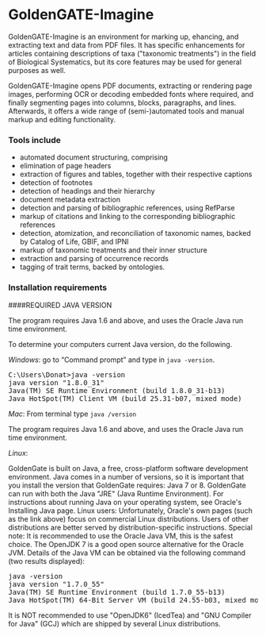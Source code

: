 # GoldenGATE-Imagine

GoldenGATE-Imagine is an environment for marking up, ehancing, and extracting text and data from PDF files. It has specific enhancements for articles containing descriptions of taxa ("taxonomic treatments") in the field of Biological Systematics, but its core features may be used for general purposes as well.

GoldenGATE-Imagine opens PDF documents, extracting or rendering page images, performing OCR or decoding embedded fonts where required, and finally segmenting pages into columns, blocks, paragraphs, and lines. Afterwards, it offers a wide range of (semi-)automated tools and manual markup and editing functionality.

### Tools include

* automated document structuring, comprising
 * elimination of page headers
 * extraction of figures and tables, together with their respective captions
 * detection of footnotes
 * detection of headings and their hierarchy
* document metadata extraction
* detection and parsing of bibliographic references, using RefParse
* markup of citations and linking to the corresponding bibliographic references
* detection, atomization, and reconciliation of taxonomic names, backed by Catalog of Life, GBIF, and IPNI
* markup of taxonomic treatments and their inner structure
* extraction and parsing of occurrence records
* tagging of trait terms, backed by ontologies. 

### Installation requirements


####REQUIRED JAVA VERSION

The program requires Java 1.6 and above, and uses the Oracle Java run time environment. 


To determine your computers current Java version, do the following.

*Windows*: go to “Command prompt” and type in `java -version`.

<pre>C:\Users\Donat>java -version
java version "1.8.0_31"
Java(TM) SE Runtime Environment (build 1.8.0_31-b13)
Java HotSpot(TM) Client VM (build 25.31-b07, mixed mode)</pre>


*Mac*: From terminal type `java /version` 

The program requires Java 1.6 and above, and uses the Oracle Java run time environment. 

*Linux*: 

GoldenGate is built on Java, a free, cross-platform software development environment. Java comes in a number of versions, so it is important that you install the version that GoldenGate requires: Java 7 or 8. GoldenGate can run with both the Java "JRE" (Java Runtime Environment). For instructions about running Java on your operating system, see Oracle's Installing Java page.
Linux users: Unfortunately, Oracle's own pages (such as the link above) focus on commercial Linux distributions. Users of other distributions are better served by distribution-specific instructions.
Special note: It is recommended to use the Oracle Java VM, this is the safest choice. The OpenJDK 7 is a good open source alternative for the Oracle JVM.
Details of the Java VM can be obtained via the following command (two results displayed):

<pre>java -version
java version "1.7.0_55"
Java(TM) SE Runtime Environment (build 1.7.0_55-b13)
Java HotSpot(TM) 64-Bit Server VM (build 24.55-b03, mixed mode)</pre>

It is NOT recommended to use "OpenJDK6" (IcedTea) and "GNU Compiler for Java" (GCJ) which are shipped by several Linux distributions.

####
